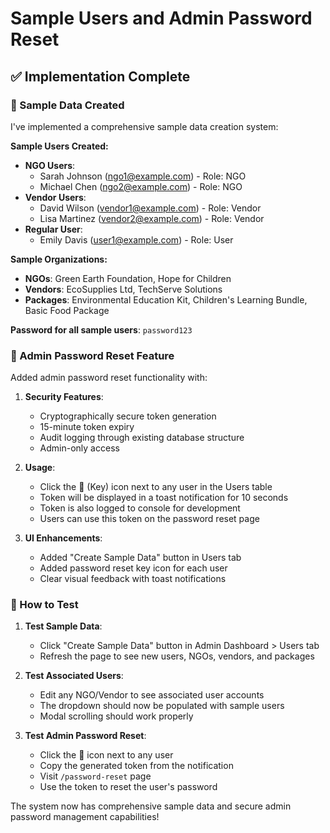 # Sample Users and Admin Password Reset

## ✅ Implementation Complete

### 🎯 Sample Data Created
I've implemented a comprehensive sample data creation system:

**Sample Users Created:**
- **NGO Users**: 
  - Sarah Johnson (ngo1@example.com) - Role: NGO
  - Michael Chen (ngo2@example.com) - Role: NGO
- **Vendor Users**:
  - David Wilson (vendor1@example.com) - Role: Vendor  
  - Lisa Martinez (vendor2@example.com) - Role: Vendor
- **Regular User**:
  - Emily Davis (user1@example.com) - Role: User

**Sample Organizations:**
- **NGOs**: Green Earth Foundation, Hope for Children
- **Vendors**: EcoSupplies Ltd, TechServe Solutions
- **Packages**: Environmental Education Kit, Children's Learning Bundle, Basic Food Package

**Password for all sample users**: `password123`

### 🔐 Admin Password Reset Feature

Added admin password reset functionality with:

1. **Security Features**:
   - Cryptographically secure token generation
   - 15-minute token expiry
   - Audit logging through existing database structure
   - Admin-only access

2. **Usage**:
   - Click the 🔑 (Key) icon next to any user in the Users table
   - Token will be displayed in a toast notification for 10 seconds
   - Token is also logged to console for development
   - Users can use this token on the password reset page

3. **UI Enhancements**:
   - Added "Create Sample Data" button in Users tab
   - Added password reset key icon for each user
   - Clear visual feedback with toast notifications

### 🧪 How to Test

1. **Test Sample Data**:
   - Click "Create Sample Data" button in Admin Dashboard > Users tab
   - Refresh the page to see new users, NGOs, vendors, and packages

2. **Test Associated Users**:
   - Edit any NGO/Vendor to see associated user accounts
   - The dropdown should now be populated with sample users
   - Modal scrolling should work properly

3. **Test Admin Password Reset**:
   - Click the 🔑 icon next to any user
   - Copy the generated token from the notification
   - Visit `/password-reset` page
   - Use the token to reset the user's password

The system now has comprehensive sample data and secure admin password management capabilities!